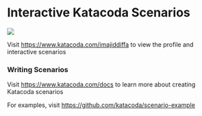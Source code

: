 # Interactive Katacoda Scenarios

[![](http://shields.katacoda.com/katacoda/imajiddiffa/count.svg)](https://www.katacoda.com/imajiddiffa "Get your profile on Katacoda.com")

Visit https://www.katacoda.com/imajiddiffa to view the profile and interactive scenarios

### Writing Scenarios
Visit https://www.katacoda.com/docs to learn more about creating Katacoda scenarios

For examples, visit https://github.com/katacoda/scenario-example
